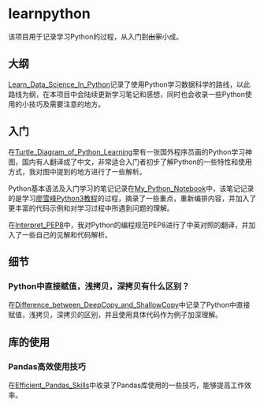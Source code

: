 # learnpython

该项目用于记录学习Python的过程，从入门到~~出家~~小成。

## 大纲

[Learn_Data_Science_In_Python](https://github.com/familyld/learnpython/blob/master/Learn_Data_Science_In_Python.md)记录了使用Python学习数据科学的路线，以此路线为纲，在本项目中会陆续更新学习笔记和感想，同时也会收录一些Python使用的小技巧及需要注意的地方。

## 入门

在[Turtle_Diagram_of_Python_Learning](https://github.com/familyld/learnpython/blob/master/Turtle_Diagram_of_Python_Learning.md)里有一张国外程序员画的Python学习神图，国内有人翻译成了中文，非常适合入门者初步了解Python的一些特性和使用方式，我对图中提到的地方进行了一些解析。

Python基本语法及入门学习的笔记记录在[My_Python_Notebook](https://github.com/familyld/learnpython/blob/master/My_Python_Notebook/README.md)中，该笔记记录的是学习[廖雪峰Python3教程](http://www.liaoxuefeng.com/wiki/0014316089557264a6b348958f449949df42a6d3a2e542c000#0)的过程，摘录了一些重点，重新编排内容，并加入了更丰富的代码示例和对学习过程中所遇到问题的理解。

在[Interpret_PEP8](https://github.com/familyld/learnpython/blob/master/Interpret_PEP8.md#a-foolish-consistency-is-the-hobgoblin-of-little-minds)中，我对Python的编程规范PEP8进行了中英对照的翻译，并加入了一些自己的见解和代码解析。

## 细节

### Python中直接赋值，浅拷贝，深拷贝有什么区别？

在[Difference_between_DeepCopy_and_ShallowCopy](https://github.com/familyld/learnpython/blob/master/Difference_between_DeepCopy_and_ShallowCopy.md)中记录了Python中直接赋值，浅拷贝，深拷贝的区别，并且使用具体代码作为例子加深理解。

## 库的使用

### Pandas高效使用技巧

在[Efficient_Pandas_Skills](https://github.com/familyld/learnpython/blob/master/Efficient_Pandas_Skills.md)中收录了Pandas库使用的一些技巧，能够提高工作效率。
